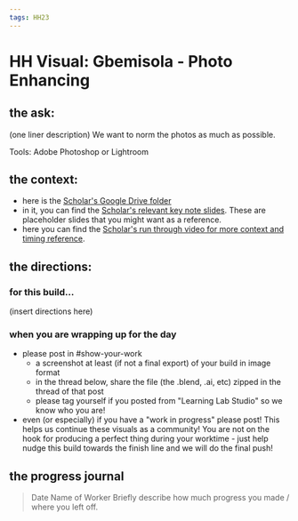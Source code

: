 ```yaml
---
tags: HH23
---
```


# HH Visual: Gbemisola - Photo Enhancing
## the ask:
(one liner description) We want to norm the photos as much as possible.

Tools: Adobe Photoshop or Lightroom



## the context:
* here is the [Scholar's Google Drive folder](https://drive.google.com/drive/folders/1qmU3_AvDAemrVc93vc-tbrlaJ-4AHF8b?usp=sharing)
* in it, you can find the [Scholar's relevant key note slides](https://drive.google.com/drive/folders/1z5aPfu_qI6E8Yepigtf3Zit7Jx6fQ2El). These are placeholder slides that you might want as a reference.
* here you can find the [Scholar's run through video for more context and timing reference](https://drive.google.com/file/d/1QSumGk8Gg4twcJZHB9WDCchV3mCEGidK/view?usp=sharing).


## the directions:
### for this build...
(insert directions here)

### when you are wrapping up for the day
* please post in #show-your-work
    * a screenshot at least (if not a final export) of your build in image format
    * in the thread below, share the file (the .blend, .ai, etc) zipped in the thread of that post
    * please tag yourself if you posted from "Learning Lab Studio" so we know who you are!
* even (or especially) if you have a "work in progress" please post! This helps us continue these visuals as a community! You are not on the hook for producing a perfect thing during your worktime - just help nudge this build towards the finish line and we will do the final push!


## the progress journal
> Date
> Name of Worker
> Briefly describe how much progress you made / where you left off.